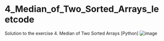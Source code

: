 # 4_Median_of_Two_Sorted_Arrays_leetcode
 Solution to the exercise 4. Median of Two Sorted Arrays [Python]
![image](https://github.com/KaiqueJacinto/4_Median_of_Two_Sorted_Arrays_leetcode/assets/79776257/2a962c92-dceb-4332-902c-467c3d3e49ee)
